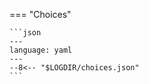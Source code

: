 === "Choices"

    ```json
    ---
    language: yaml
    ---
    --8<-- "$LOGDIR/choices.json"
    ```
